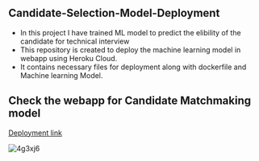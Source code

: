## Candidate-Selection-Model-Deployment
- In this project I have trained ML model to predict the elibility of the candidate for technical interview
- This repository is created to deploy the machine learning model in webapp using Heroku Cloud. 
- It contains necessary files for deployment along with dockerfile and Machine learning Model.

## Check the webapp for Candidate Matchmaking model
[Deployment link](https://candidateselectionmodel.herokuapp.com)

![4g3xj6](https://user-images.githubusercontent.com/65168906/94141757-db83a080-fe8a-11ea-924f-222160f48cc8.gif)


